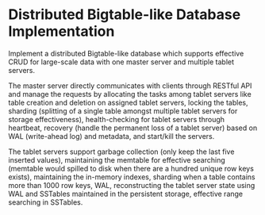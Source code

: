 # Distributed Bigtable-like Database Implementation
Implement a distributed Bigtable-like database which supports effective CRUD for large-scale data with one master server and multiple tablet servers.

The master server directly communicates with clients through RESTful API and manage the requests by allocating the tasks among tablet servers like table creation and deletion on assigned tablet servers, locking the tables, sharding (splitting of a single table amongst multiple tablet servers for storage effectiveness), health-checking for tablet servers through heartbeat, recovery (handle the permanent loss of a tablet server) based on WAL (write-ahead log) and metadata, and start/kill the servers.

The tablet servers support garbage collection (only keep the last five inserted values), maintaining the memtable for effective searching (memtable would spilled to disk when there are a hundred unique row keys exists), maintaining the in-memory indexes, sharding when a table contains more than 1000 row keys, WAL, reconstructing the tablet server state using WAL and SSTables maintained in the persistent storage, effective range searching in SSTables.
